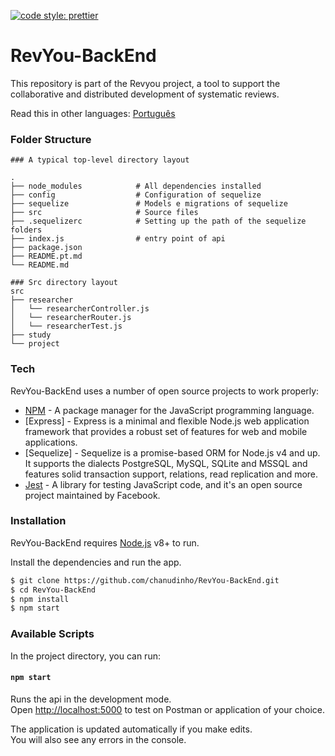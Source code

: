 [![code style: prettier](https://img.shields.io/badge/code_style-prettier-ff69b4.svg?style=flat-square)](https://github.com/prettier/prettier)

# RevYou-BackEnd 

This repository is part of the Revyou project, a tool to support the collaborative and distributed development of systematic reviews.

Read this in other languages: [Português](README.pt.md)

### Folder Structure
```
### A typical top-level directory layout

.
├── node_modules	    	# All dependencies installed
├── config                  # Configuration of sequelize
├── sequelize               # Models e migrations of sequelize
├── src                     # Source files
├── .sequelizerc            # Setting up the path of the sequelize folders
├── index.js                # entry point of api 
├── package.json
├── README.pt.md 
└── README.md

```

```
### Src directory layout
src
├── researcher
│ 	└── researcherController.js
│	└── researcherRouter.js
│	└── researcherTest.js
├── study
└── project
```

### Tech

RevYou-BackEnd uses a number of open source projects to work properly:

* [NPM] - A package manager for the JavaScript programming language.
* [Express] - Express is a minimal and flexible Node.js web application framework that provides a robust set of features for web and mobile applications. 
* [Sequelize] - Sequelize is a promise-based ORM for Node.js v4 and up. It supports the dialects PostgreSQL, MySQL, SQLite and MSSQL and features solid transaction support, relations, read replication and more.
* [Jest] - A library for testing JavaScript code, and it's an open source project maintained by Facebook.

### Installation

RevYou-BackEnd requires [Node.js](https://nodejs.org/) v8+ to run.

Install the dependencies and run the app.

```sh
$ git clone https://github.com/chanudinho/RevYou-BackEnd.git
$ cd RevYou-BackEnd
$ npm install
$ npm start
```

### Available Scripts

In the project directory, you can run:

#### `npm start`

Runs the api in the development mode.<br>
Open [http://localhost:5000](http://localhost:5000) to test on Postman or application of your choice.

The application is updated automatically if you make edits.<br>
You will also see any errors in the console.

[//]: # (These are reference links used in the body of this note and get stripped out when the markdown processor does its job. There is no need to format nicely because it shouldn't be seen. Thanks SO - http://stackoverflow.com/questions/4823468/store-comments-in-markdown-syntax)


[node.js]: <http://nodejs.org>  
[NPM]: <https://www.npmjs.com/>
[Udacity Git Commit]: <https://udacity.github.io/git-styleguide/>
[Jest]: <https://jestjs.io/>
